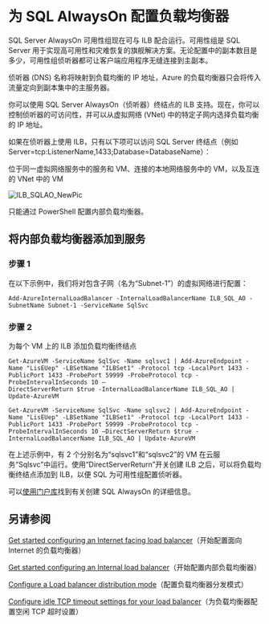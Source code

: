 <properties 
   pageTitle="为 SQL AlwaysOn 配置负载均衡器 | Azure"
   description="介绍如何将负载均衡器配置为与 SQL AlwaysOn 配合工作，以及如何利用 powershell 为 SQL 实现创建负载均衡器"
   services="load-balancer"
   documentationCenter="na"
   authors="joaoma"
   manager="carmonm"
   editor="tysonn" />
<tags 
   ms.service="load-balancer"
   ms.date="03/17/2016"
   wacn.date="08/29/2016" />

# 为 SQL AlwaysOn 配置负载均衡器

SQL Server AlwaysOn 可用性组现在可与 ILB 配合运行。可用性组是 SQL Server 用于实现高可用性和灾难恢复的旗舰解决方案。无论配置中的副本数目是多少，可用性组侦听器都可让客户端应用程序无缝连接到主副本。

侦听器 (DNS) 名称将映射到负载均衡的 IP 地址，Azure 的负载均衡器只会将传入流量定向到副本集中的主服务器。


你可以使用 SQL Server AlwaysOn（侦听器）终结点的 ILB 支持。现在，你可以控制侦听器的可访问性，并可以从虚拟网络 (VNet) 中的特定子网内选择负载均衡的 IP 地址。

如果在侦听器上使用 ILB，只有以下项可以访问 SQL Server 终结点（例如 Server=tcp:ListenerName,1433;Database=DatabaseName）：

位于同一虚拟网络服务中的服务和 VM、连接的本地网络服务中的 VM，以及互连的 VNet 中的 VM

![ILB_SQLAO_NewPic](./media/load-balancer-configure-sqlao/sqlao1.jpg) 



只能通过 PowerShell 配置内部负载均衡器。


## 将内部负载均衡器添加到服务 

### 步骤 1

在以下示例中，我们将对包含子网（名为“Subnet-1”）的虚拟网络进行配置：

	Add-AzureInternalLoadBalancer -InternalLoadBalancerName ILB_SQL_AO -SubnetName Subnet-1 -ServiceName SqlSvc

### 步骤 2

为每个 VM 上的 ILB 添加负载均衡终结点

	Get-AzureVM -ServiceName SqlSvc -Name sqlsvc1 | Add-AzureEndpoint -Name "LisEUep" -LBSetName "ILBSet1" -Protocol tcp -LocalPort 1433 -PublicPort 1433 -ProbePort 59999 -ProbeProtocol tcp -ProbeIntervalInSeconds 10 –
	DirectServerReturn $true -InternalLoadBalancerName ILB_SQL_AO | Update-AzureVM

 	Get-AzureVM -ServiceName SqlSvc -Name sqlsvc2 | Add-AzureEndpoint -Name "LisEUep" -LBSetName "ILBSet1" -Protocol tcp -LocalPort 1433 -PublicPort 1433 -ProbePort 59999 -ProbeProtocol tcp -ProbeIntervalInSeconds 10 –DirectServerReturn $true -InternalLoadBalancerName ILB_SQL_AO | Update-AzureVM

在上述示例中，有 2 个分别名为“sqlsvc1”和“sqlsvc2”的 VM 在云服务“Sqlsvc”中运行。使用“DirectServerReturn”开关创建 ILB 之后，可以将负载均衡终结点添加到 ILB，以便 SQL 为可用性组配置侦听器。

可以[使用门户库](http://blogs.technet.com/b/dataplatforminsider/archive/2014/08/25/sql-server-alwayson-offering-in-microsoft-azure-portal-gallery.aspx)找到有关创建 SQL AlwaysOn 的详细信息。



## 另请参阅

[Get started configuring an Internet facing load balancer](/documentation/articles/load-balancer-get-started-internet-arm-ps/)（开始配置面向 Internet 的负载均衡器）

[Get started configuring an Internal load balancer](/documentation/articles/load-balancer-get-started-ilb-arm-ps/)（开始配置内部负载均衡器）

[Configure a Load balancer distribution mode](/documentation/articles/load-balancer-distribution-mode/)（配置负载均衡器分发模式）

[Configure idle TCP timeout settings for your load balancer](/documentation/articles/load-balancer-tcp-idle-timeout/)（为负载均衡器配置空闲 TCP 超时设置）
 

<!---HONumber=Mooncake_0822_2016-->